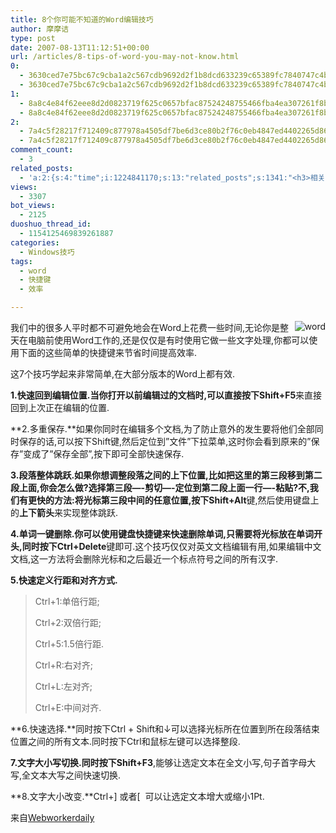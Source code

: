 ```yaml
---
title: 8个你可能不知道的Word编辑技巧
author: 摩摩诘
type: post
date: 2007-08-13T11:12:51+00:00
url: /articles/8-tips-of-word-you-may-not-know.html
0:
  - 3630ced7e75bc67c9cba1a2c567cdb9692d2f1b8dcd633239c65389fc7840747c4b22dd8dbeee61886584643d6ebdfa7
  - 3630ced7e75bc67c9cba1a2c567cdb9692d2f1b8dcd633239c65389fc7840747c4b22dd8dbeee61886584643d6ebdfa7
1:
  - 8a8c4e84f62eee8d2d0823719f625c0657bfac87524248755466fba4ea307261f8bdc855d15ebff8935868574f80f211
  - 8a8c4e84f62eee8d2d0823719f625c0657bfac87524248755466fba4ea307261f8bdc855d15ebff8935868574f80f211
2:
  - 7a4c5f28217f712409c877978a4505df7be6d3ce80b2f76c0eb4847ed4402265d865aebf58f5e872bf7bee1e6192ced8
  - 7a4c5f28217f712409c877978a4505df7be6d3ce80b2f76c0eb4847ed4402265d865aebf58f5e872bf7bee1e6192ced8
comment_count:
  - 3
related_posts:
  - 'a:2:{s:4:"time";i:1224841170;s:13:"related_posts";s:1341:"<h3>相关日志</h3><ul class="related_post"><li><a href="http://www.digglife.cn/articles/top-10-google-reader-tricks.html" title="十大Google Reader使用技巧">十大Google Reader使用技巧</a></li><li><a href="http://www.digglife.cn/articles/can-not-modify-category-slug.html" title="Wordpress无法编辑分类缩略名(Slug)的解决">Wordpress无法编辑分类缩略名(Slug)的解决</a></li><li><a href="http://www.digglife.cn/articles/convert-word-pdf.html" title="如何将Word文档转化为PDF">如何将Word文档转化为PDF</a></li><li><a href="http://www.digglife.cn/articles/clean-up-desktop-improve-productivity-2.html" title="彻底清空桌面,让启动程序更加高效Part.2">彻底清空桌面,让启动程序更加高效Part.2</a></li><li><a href="http://www.digglife.cn/articles/clean-up-desktop-improve-productivity-1.html" title="彻底清空桌面,让启动程序更加高效Part.1">彻底清空桌面,让启动程序更加高效Part.1</a></li><li><a href="http://www.digglife.cn/articles/google-apps-firefox-sidebar.html" title="集装:在Firefox侧边栏载入Google应用">集装:在Firefox侧边栏载入Google应用</a></li><li><a href="http://www.digglife.cn/articles/how-to-install-kde40-in-ubuntu.html" title="如何在Ubuntu 7.10下安装KDE 4.0">如何在Ubuntu 7.10下安装KDE 4.0</a></li></ul>";}'
views:
  - 3307
bot_views:
  - 2125
duoshuo_thread_id:
  - 1154125469839261887
categories:
  - Windows技巧
tags:
  - word
  - 快捷键
  - 效率

---
```

我们<a atomicselection="true" href="https://www.digglife.net/wp-content/uploads/3/379/2007/08/word.png"><img align="right" src="https://www.digglife.net/wp-content/uploads/3/379/2007/08/word-thumb.png" alt="word" /></a>中的很多人平时都不可避免地会在Word上花费一些时间,无论你是整天在电脑前使用Word工作的,还是仅仅是有时使用它做一些文字处理,你都可以使用下面的这些简单的快捷键来节省时间提高效率.

这7个技巧学起来非常简单,在大部分版本的Word上都有效.

<!--more-->

**1.快速回到编辑位置.**当你打开以前编辑过的文档时,可以直接按下**Shift+F5**来直接回到上次正在编辑的位置.

**2.多重保存.**如果你同时在编辑多个文档,为了防止意外的发生要将他们全部同时保存的话,可以按下Shift键,然后定位到&#8221;文件&#8221;下拉菜单,这时你会看到原来的&#8221;保存&#8221;变成了&#8221;保存全部&#8221;,按下即可全部快速保存.

**3.段落整体跳跃.**如果你想调整段落之间的上下位置,比如把这里的第三段移到第二段上面,你会怎么做?选择第三段&#8212;-剪切&#8212;-定位到第二段上面一行&#8212;-粘贴?不,我们有更快的方法:将光标第三段中间的任意位置,按下**Shift+Alt**键,然后使用键盘上的**上下箭头**来实现整体跳跃.

**4.单词一键删除.**你可以使用键盘快捷键来快速删除单词,只需要将光标放在单词开头,同时按下**Ctrl+Delete**键即可.这个技巧仅仅对英文文档编辑有用,如果编辑中文文档,这一方法将会删除光标和之后最近一个标点符号之间的所有汉字.

**5.快速定义行距和对齐方式.**

> Ctrl+1:单倍行距;
> 
> Ctrl+2:双倍行距;
> 
> Ctrl+5:1.5倍行距.
> 
> Ctrl+R:右对齐;
> 
> Ctrl+L:左对齐;
> 
> Ctrl+E:中间对齐.

**6.快速选择.**同时按下Ctrl + Shift和↓可以选择光标所在位置到所在段落结束位置之间的所有文本.同时按下Ctrl和鼠标左键可以选择整段.

**7.文字大小写切换.**同时按下**Shift+F3**,能够让选定文本在全文小写,句子首字母大写,全文本大写之间快速切换.

**8.文字大小改变.**Ctrl+] 或者[  可以让选定文本增大或缩小1Pt.

来自<a target="_blank" href="http://webworkerdaily.com/2007/08/04/getting-the-most-out-of-ms-word/">Webworkerdaily</a>
